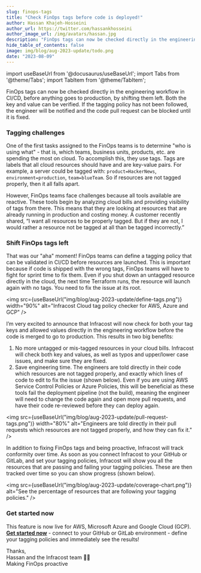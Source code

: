 ```yaml
---
slug: finops-tags
title: "Check FinOps tags before code is deployed!"
author: Hassan Khajeh-Hosseini
author_url: https://twitter.com/hassankhosseini
author_image_url: /img/avatars/hassan.jpg
description: "FinOps tags can now be checked directly in the engineering workflow in CI/CD, before anything goes to production, by shifting them left."
hide_table_of_contents: false
image: img/blog/aug-2023-update/todo.png
date: "2023-08-09"
---
```


import useBaseUrl from '@docusaurus/useBaseUrl';
import Tabs from '@theme/Tabs';
import TabItem from '@theme/TabItem';

FinOps tags can now be checked directly in the engineering workflow in CI/CD, before anything goes to production, by shifting them left. Both the key and value can be verified. If the tagging policy has not been followed, the engineer will be notified and the code pull request can be blocked until it is fixed.

<!--truncate-->

### Tagging challenges

One of the first tasks assigned to the FinOps teams is to determine "who is using what" - that is, which teams, business units, products, etc. are spending the most on cloud. To accomplish this, they use tags. Tags are labels that all cloud resources should have and are key-value pairs. For example, a server could be tagged with: `product=HackerNews`, `environment=production`, `team=blueTeam`. So if resources are not tagged properly, then it all falls apart.

However, FinOps teams face challenges because all tools available are reactive. These tools begin by analyzing cloud bills and providing visibility of tags from there. This means that they are looking at resources that are already running in production and costing money. A customer recently shared, “I want all resources to be properly tagged. But if they are not, I would rather a resource not be tagged at all than be tagged incorrectly.”

### Shift FinOps tags left

That was our "aha" moment! FinOps teams can define a tagging policy that can be validated in CI/CD before resources are launched. This is important because if code is shipped with the wrong tags, FinOps teams will have to fight for sprint time to fix them. Even if you shut down an untagged resource directly in the cloud, the next time Terraform runs, the resource will launch again with no tags. You need to fix the issue at its root.

<img src={useBaseUrl("img/blog/aug-2023-update/define-tags.png")} width="90%" alt="Infracost Cloud tag policy checker for AWS, Azure and GCP" />

I’m very excited to announce that Infracost will now check for both your tag keys and allowed values directly in the engineering workflow before the code is merged to go to production. This results in two big benefits:

1. No more untagged or mis-tagged resources in your cloud bills. Infracost will check both key and values, as well as typos and upper/lower case issues, and make sure they are fixed.
2. Save engineering time. The engineers are told directly in their code which resources are not tagged properly, and exactly which lines of code to edit to fix the issue (shown below). Even if you are using AWS Service Control Policies or Azure Policies, this will be beneficial as these tools fail the deployment pipeline (not the build), meaning the engineer will need to change the code again and open more pull requests, and have their code re-reviewed before they can deploy again.

<img src={useBaseUrl("img/blog/aug-2023-update/pull-request-tags.png")} width="80%" alt="Engineers are told directly in their pull requests which resources are not tagged properly, and how they can fix it." />

In addition to fixing FinOps tags and being proactive, Infracost will track conformity over time. As soon as you connect Infracost to your GitHub or GitLab, and set your tagging policies, Infracost will show you all the resources that are passing and failing your tagging policies. These are then tracked over time so you can show progress (shown below).

<img src={useBaseUrl("img/blog/aug-2023-update/coverage-chart.png")} alt="See the percentage of resources that are following your tagging policies." />

### Get started now

This feature is now live for AWS, Microsoft Azure and Google Cloud (GCP). [**Get started now**](https://dashboard.infracost.io) - connect to your GitHub or GitLab environment - define your tagging policies and immediately see the results!

Thanks,<br/>
Hassan and the Infracost team 👍🏽<br/>
Making FinOps proactive

